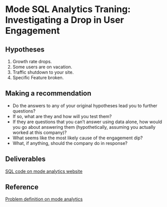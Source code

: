 # Mode SQL Analytics Traning: Investigating a Drop in User Engagement


## Hypotheses
1. Growth rate drops.
2. Some users are on vacation.
3. Traffic shutdown to your site.
4. Specific Feature broken.


## Making a recommendation
* Do the answers to any of your original hypotheses lead you to further questions?
* If so, what are they and how will you test them?
* If they are questions that you can’t answer using data alone, how would you go about answering them (hypothetically, assuming you actually worked at this company)?
* What seems like the most likely cause of the engagement dip?
* What, if anything, should the company do in response?


## Deliverables
[SQL code on mode analytics website](https://modeanalytics.com/nicolechao/reports/a7f44918f91b)


## Reference
[Problem definition on mode analytics](https://community.modeanalytics.com/sql/tutorial/a-drop-in-user-engagement/)

